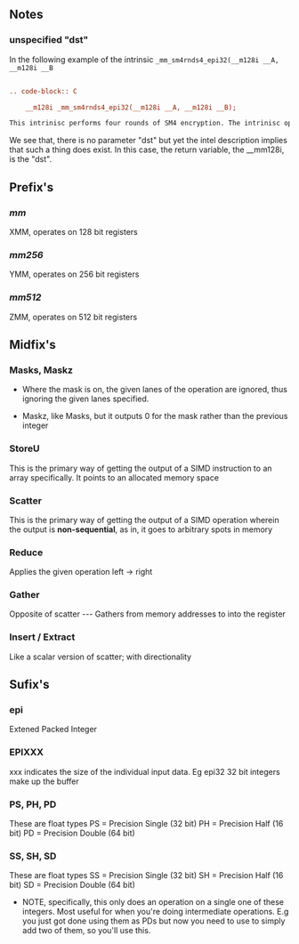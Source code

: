 ## Notes
### unspecified "dst"
In the following example of the intrinsic `_mm_sm4rnds4_epi32(__m128i __A, __m128i __B`

```rst

.. code-block:: C

    __m128i _mm_sm4rnds4_epi32(__m128i __A, __m128i __B);

This intrinisc performs four rounds of SM4 encryption. The intrinisc operates on independent 128-bit lanes. The calculated results are stored in "dst". 
```
We see that, there is no parameter "dst" but yet the intel description implies that such a thing does exist. In this case, the return variable, the __mm128i, is the "dst".


## Prefix's
### _mm_
XMM, operates on 128 bit registers

### _mm256_
YMM, operates on 256 bit registers

### _mm512_
ZMM, operates on 512 bit registers

## Midfix's
### Masks, Maskz
- Where the mask is on, the given lanes of the operation are ignored, thus ignoring the given lanes specified. 

- Maskz, like Masks, but it outputs 0 for the mask rather than the previous integer


### StoreU
This is the primary way of getting the output of a SIMD instruction to an array specifically. It points to an allocated memory space

### Scatter
This is the primary way of getting the output of a SIMD operation wherein the output is **non-sequential**, as in, it goes to arbitrary spots in memory

### Reduce

Applies the given operation left -> right

### Gather

Opposite of scatter --- Gathers from memory addresses to into the register

### Insert / Extract

Like a scalar version of scatter; with directionality

## Sufix's 
### epi
Extened Packed Integer

### EPIXXX
xxx indicates the size of the individual input data. Eg epi32 32 bit integers make up the buffer

### PS, PH, PD
These are float types
PS = Precision Single (32 bit)
PH = Precision Half (16 bit)
PD = Precision Double (64 bit)


### SS, SH, SD
These are float types
SS = Precision Single (32 bit)
SH = Precision Half (16 bit)
SD = Precision Double (64 bit)

- NOTE, specifically, this only does an operation on a single one of these integers. Most useful for when you're doing intermediate operations. E.g you just got done using them as PDs but now you need to use to simply add two of them, so you'll use this.


